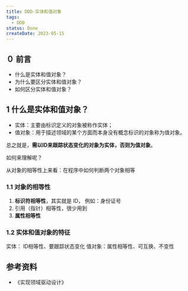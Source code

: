 ```yaml
---
title: DDD-实体和值对象
tags:
  - DDD
status: Done
createDate: 2023-05-15
---
```


## ０ 前言

- 什么是实体和值对象？
- 为什么要区分实体和值对象？
- 如何区分实体和值对象？

## 1 什么是实体和值对象？

- 实体：主要由标识定义的对象被称作实体；
- 值对象：用于描述领域的某个方面而本身没有概念标识的对象称为值对象。

总之就是，**需以ID来跟踪状态变化的对象为实体，否则为值对象**。

如何来理解呢？

从对象的相等性上来看：在程序中如何判断两个对象相等

### 1.1 对象的相等性

1. **标识符相等性**，其实就是 ID， 例如：身份证号
2. 引用（指针）相等性，很少用到
3. **属性相等性**

### 1.2 实体和值对象的特征

实体： ID相等性、要跟踪状态变化
值对象：属性相等性、可互换、不变性

## 参考资料

- 《实现领域驱动设计》

